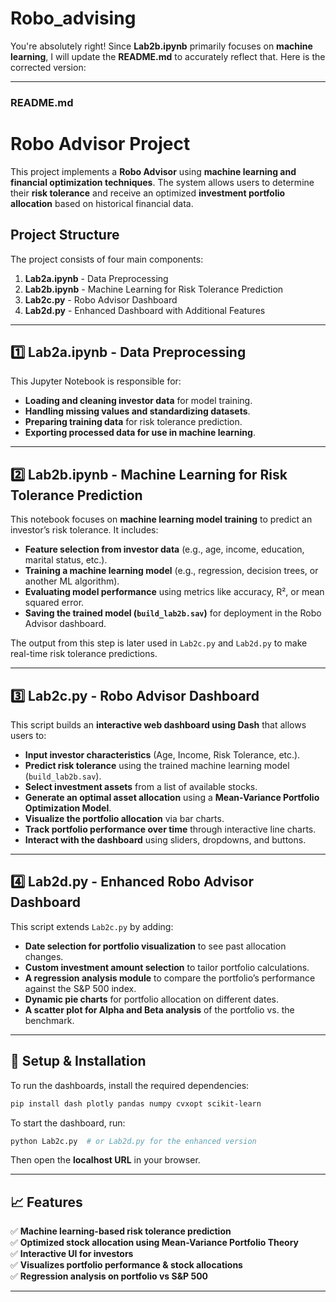 # Robo_advising

You're absolutely right! Since **Lab2b.ipynb** primarily focuses on **machine learning**, I will update the **README.md** to accurately reflect that. Here is the corrected version:

---

### **README.md**

# **Robo Advisor Project**
This project implements a **Robo Advisor** using **machine learning and financial optimization techniques**. The system allows users to determine their **risk tolerance** and receive an optimized **investment portfolio allocation** based on historical financial data.

## **Project Structure**
The project consists of four main components:

1. **Lab2a.ipynb** - Data Preprocessing
2. **Lab2b.ipynb** - Machine Learning for Risk Tolerance Prediction
3. **Lab2c.py** - Robo Advisor Dashboard
4. **Lab2d.py** - Enhanced Dashboard with Additional Features

---

## **1️⃣ Lab2a.ipynb - Data Preprocessing**
This Jupyter Notebook is responsible for:
- **Loading and cleaning investor data** for model training.
- **Handling missing values and standardizing datasets**.
- **Preparing training data** for risk tolerance prediction.
- **Exporting processed data for use in machine learning**.

---

## **2️⃣ Lab2b.ipynb - Machine Learning for Risk Tolerance Prediction**
This notebook focuses on **machine learning model training** to predict an investor’s risk tolerance. It includes:
- **Feature selection from investor data** (e.g., age, income, education, marital status, etc.).
- **Training a machine learning model** (e.g., regression, decision trees, or another ML algorithm).
- **Evaluating model performance** using metrics like accuracy, R², or mean squared error.
- **Saving the trained model (`build_lab2b.sav`)** for deployment in the Robo Advisor dashboard.

The output from this step is later used in `Lab2c.py` and `Lab2d.py` to make real-time risk tolerance predictions.

---

## **3️⃣ Lab2c.py - Robo Advisor Dashboard**
This script builds an **interactive web dashboard using Dash** that allows users to:
- **Input investor characteristics** (Age, Income, Risk Tolerance, etc.).
- **Predict risk tolerance** using the trained machine learning model (`build_lab2b.sav`).
- **Select investment assets** from a list of available stocks.
- **Generate an optimal asset allocation** using a **Mean-Variance Portfolio Optimization Model**.
- **Visualize the portfolio allocation** via bar charts.
- **Track portfolio performance over time** through interactive line charts.
- **Interact with the dashboard** using sliders, dropdowns, and buttons.

---

## **4️⃣ Lab2d.py - Enhanced Robo Advisor Dashboard**
This script extends `Lab2c.py` by adding:
- **Date selection for portfolio visualization** to see past allocation changes.
- **Custom investment amount selection** to tailor portfolio calculations.
- **A regression analysis module** to compare the portfolio’s performance against the S&P 500 index.
- **Dynamic pie charts** for portfolio allocation on different dates.
- **A scatter plot for Alpha and Beta analysis** of the portfolio vs. the benchmark.

---

## **🔧 Setup & Installation**
To run the dashboards, install the required dependencies:
```bash
pip install dash plotly pandas numpy cvxopt scikit-learn
```
To start the dashboard, run:
```bash
python Lab2c.py  # or Lab2d.py for the enhanced version
```
Then open the **localhost URL** in your browser.

---

## **📈 Features**
✅ **Machine learning-based risk tolerance prediction**  
✅ **Optimized stock allocation using Mean-Variance Portfolio Theory**  
✅ **Interactive UI for investors**  
✅ **Visualizes portfolio performance & stock allocations**  
✅ **Regression analysis on portfolio vs S&P 500**  

---